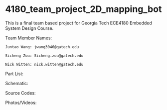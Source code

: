 # 4180_team_project_2D_mapping_bot

This is a final team based project for Georgia Tech ECE4180 Embedded System Design Course.

Team Member Names:
  
    Juntao Wang: jwang3046@gatech.edu
  
    Sicheng Zou: Sicheng.zou@gatech.edu
  
    Nick Witten: nick.witten@gatech.edu

Part List:
  
Schematic:

Source Codes:

Photos/Videos:

